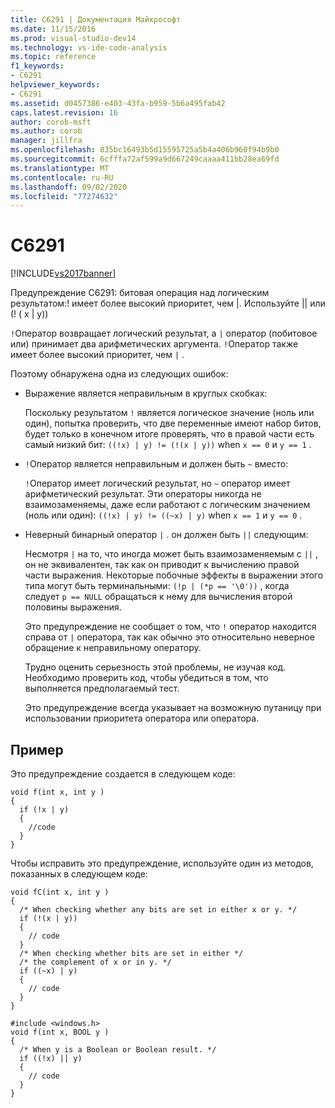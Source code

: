 ```yaml
---
title: C6291 | Документация Майкрософт
ms.date: 11/15/2016
ms.prod: visual-studio-dev14
ms.technology: vs-ide-code-analysis
ms.topic: reference
f1_keywords:
- C6291
helpviewer_keywords:
- C6291
ms.assetid: d0457386-e403-43fa-b959-5b6a495fab42
caps.latest.revision: 16
author: corob-msft
ms.author: corob
manager: jillfra
ms.openlocfilehash: 835bc16493b5d15595725a5b4a406b960f94b9b0
ms.sourcegitcommit: 6cfffa72af599a9d667249caaaa411bb28ea69fd
ms.translationtype: MT
ms.contentlocale: ru-RU
ms.lasthandoff: 09/02/2020
ms.locfileid: "77274632"
---
```

# <a name="c6291"></a>C6291
[!INCLUDE[vs2017banner](../includes/vs2017banner.md)]

Предупреждение C6291: битовая операция над логическим результатом:! имеет более высокий приоритет, чем &#124;. Используйте &#124;&#124; или (! ( x &#124; y))  
  
 `!`Оператор возвращает логический результат, а `|` оператор (побитовое или) принимает два арифметических аргумента. `!`Оператор также имеет более высокий приоритет, чем `|` .  
  
 Поэтому обнаружена одна из следующих ошибок:  
  
- Выражение является неправильным в круглых скобках:  
  
   Поскольку результатом `!` является логическое значение (ноль или один), попытка проверить, что две переменные имеют набор битов, будет только в конечном итоге проверять, что в правой части есть самый низкий бит: `((!x) | y) != (!(x | y))` when `x == 0` и `y == 1` .  
  
- `!`Оператор является неправильным и должен быть `~` вместо:  
  
   `!`Оператор имеет логический результат, но `~` оператор имеет арифметический результат. Эти операторы никогда не взаимозаменяемы, даже если работают с логическим значением (ноль или один): `((!x) | y) != ((~x) | y)` when `x == 1` и `y == 0` .  
  
- Неверный бинарный оператор `|` . он должен быть `||` следующим:  
  
   Несмотря `|` на то, что иногда может быть взаимозаменяемым с `||` , он не эквивалентен, так как он приводит к вычислению правой части выражения. Некоторые побочные эффекты в выражении этого типа могут быть терминальными: `(!p | (*p == '\0'))` , когда следует `p == NULL` обращаться к нему для вычисления второй половины выражения.  
  
  Это предупреждение не сообщает о том, что `!` оператор находится справа от `|` оператора, так как обычно это относительно неверное обращение к неправильному оператору.  
  
  Трудно оценить серьезность этой проблемы, не изучая код. Необходимо проверить код, чтобы убедиться в том, что выполняется предполагаемый тест.  
  
  Это предупреждение всегда указывает на возможную путаницу при использовании приоритета оператора или оператора.  
  
## <a name="example"></a>Пример  
 Это предупреждение создается в следующем коде:  
  
```  
void f(int x, int y )  
{  
  if (!x | y)  
  {  
    //code   
  }  
}  
```  
  
 Чтобы исправить это предупреждение, используйте один из методов, показанных в следующем коде:  
  
```  
void fC(int x, int y )  
{  
  /* When checking whether any bits are set in either x or y. */  
  if (!(x | y))  
  {  
    // code  
  }  
  /* When checking whether bits are set in either */  
  /* the complement of x or in y. */  
  if ((~x) | y)  
  {  
    // code  
  }  
}  
  
#include <windows.h>  
void f(int x, BOOL y )  
{  
  /* When y is a Boolean or Boolean result. */  
  if ((!x) || y)  
  {  
    // code  
  }  
}  
```

